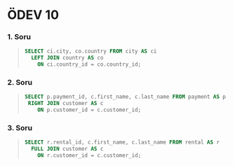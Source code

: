 # ÖDEV 10

### 1. Soru

> ```SQL
> SELECT ci.city, co.country FROM city AS ci
>   LEFT JOIN country AS co
>     ON ci.country_id = co.country_id;
> ```

### 2. Soru

> ```SQL
> SELECT p.payment_id, c.first_name, c.last_name FROM payment AS p
>  RIGHT JOIN customer AS c
>     ON p.customer_id = c.customer_id;
> ```

### 3. Soru

> ```SQL
> SELECT r.rental_id, c.first_name, c.last_name FROM rental AS r
>   FULL JOIN customer AS c
>     ON r.customer_id = c.customer_id;
> ```
